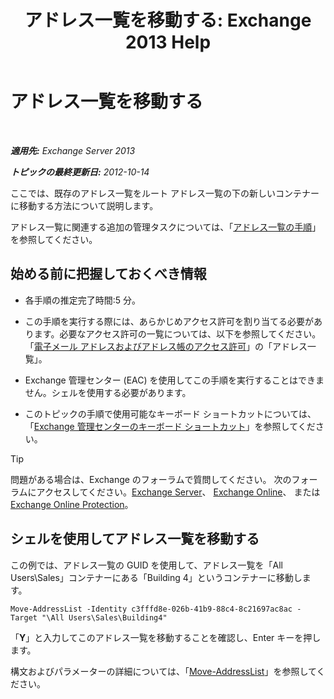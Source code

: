 ﻿---
title: 'アドレス一覧を移動する: Exchange 2013 Help'
TOCTitle: アドレス一覧を移動する
ms:assetid: c843bbd5-6c0e-41e1-b749-7ae87c1beb25
ms:mtpsurl: https://technet.microsoft.com/ja-jp/library/Bb124534(v=EXCHG.150)
ms:contentKeyID: 49896470
ms.date: 04/24/2018
mtps_version: v=EXCHG.150
ms.translationtype: HT
---

# アドレス一覧を移動する

 

_**適用先:** Exchange Server 2013_

_**トピックの最終更新日:** 2012-10-14_

ここでは、既存のアドレス一覧をルート アドレス一覧の下の新しいコンテナーに移動する方法について説明します。

アドレス一覧に関連する追加の管理タスクについては、「[アドレス一覧の手順](address-list-procedures-exchange-2013-help.md)」を参照してください。

## 始める前に把握しておくべき情報

  - 各手順の推定完了時間:5 分。

  - この手順を実行する際には、あらかじめアクセス許可を割り当てる必要があります。必要なアクセス許可の一覧については、以下を参照してください。「[電子メール アドレスおよびアドレス帳のアクセス許可](email-address-and-address-book-permissions-exchange-2013-help.md)」の「アドレス一覧」。

  - Exchange 管理センター (EAC) を使用してこの手順を実行することはできません。シェルを使用する必要があります。

  - このトピックの手順で使用可能なキーボード ショートカットについては、「[Exchange 管理センターのキーボード ショートカット](keyboard-shortcuts-in-the-exchange-admin-center-exchange-online-protection-help.md)」を参照してください。


> [!TIP]
> 問題がある場合は、Exchange のフォーラムで質問してください。 次のフォーラムにアクセスしてください。<A href="https://go.microsoft.com/fwlink/p/?linkid=60612">Exchange Server</A>、 <A href="https://go.microsoft.com/fwlink/p/?linkid=267542">Exchange Online</A>、 または <A href="https://go.microsoft.com/fwlink/p/?linkid=285351">Exchange Online Protection</A>。



## シェルを使用してアドレス一覧を移動する

この例では、アドレス一覧の GUID を使用して、アドレス一覧を「All Users\\Sales」コンテナーにある「Building 4」というコンテナーに移動します。

    Move-AddressList -Identity c3fffd8e-026b-41b9-88c4-8c21697ac8ac -Target "\All Users\Sales\Building4"

「**Y**」と入力してこのアドレス一覧を移動することを確認し、Enter キーを押します。

構文およびパラメーターの詳細については、「[Move-AddressList](https://technet.microsoft.com/ja-jp/library/bb124520\(v=exchg.150\))」を参照してください。

